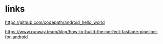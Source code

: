 # links

https://github.com/codepath/android_hello_world

https://www.runway.team/blog/how-to-build-the-perfect-fastlane-pipeline-for-android
